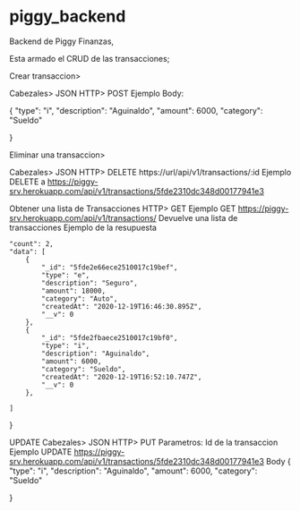 # piggy_backend

Backend de Piggy Finanzas,


Esta armado el CRUD de las transacciones;

Crear transaccion>

Cabezales> JSON
HTTP> POST
Ejemplo Body: 

{
    "type": "i",
    "description": "Aguinaldo",
    "amount": 6000,
    "category": "Sueldo"
    
}

Eliminar una transaccion>

Cabezales> JSON
HTTP> DELETE
https://url/api/v1/transactions/:id
Ejemplo
DELETE a https://piggy-srv.herokuapp.com/api/v1/transactions/5fde2310dc348d00177941e3

Obtener una lista de Transacciones
HTTP> GET
Ejemplo GET https://piggy-srv.herokuapp.com/api/v1/transactions/
Devuelve una lista de transacciones
Ejemplo de la resupuesta

    "count": 2,
    "data": [
        {
            "_id": "5fde2e66ece2510017c19bef",
            "type": "e",
            "description": "Seguro",
            "amount": 18000,
            "category": "Auto",
            "createdAt": "2020-12-19T16:46:30.895Z",
            "__v": 0
        },
        {
            "_id": "5fde2fbaece2510017c19bf0",
            "type": "i",
            "description": "Aguinaldo",
            "amount": 6000,
            "category": "Sueldo",
            "createdAt": "2020-12-19T16:52:10.747Z",
            "__v": 0
        },
       
    ]
}

UPDATE
Cabezales> JSON
HTTP> PUT
Parametros: Id de la transaccion
Ejemplo UPDATE https://piggy-srv.herokuapp.com/api/v1/transactions/5fde2310dc348d00177941e3
Body
{
    "type": "i",
    "description": "Aguinaldo",
    "amount": 6000,
    "category": "Sueldo"
    
}
